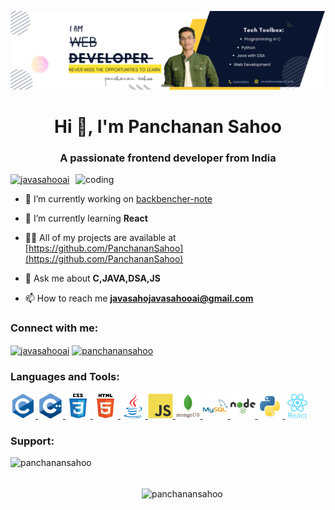 ![logo](https://github.com/panchanansahoo/PanchananSahoo/blob/main/7029229392%20(1).png)
<h1 align="center">Hi 👋, I'm Panchanan Sahoo</h1>
<h3 align="center">A passionate frontend developer from India</h3>
<img  align="right" alt="coding" hight="400" width="400" src="https://i.giphy.com/media/v1.Y2lkPTc5MGI3NjExM29lODB5dm9tbDg1b2Zkanc4MnJlY2ExY2J0OW93ZW53ODFicnRnaiZlcD12MV9pbnRlcm5hbF9naWZfYnlfaWQmY3Q9Zw/0lGd2OXXHe4tFhb7Wh/giphy.gif">

<p align="left"> <a href="https://twitter.com/javasahooai" target="blank"><img src="https://img.shields.io/twitter/follow/javasahooai?logo=twitter&style=for-the-badge" alt="javasahooai" /></a> </p>

- 🔭 I’m currently working on [backbencher-note](https://backbencher-note.netlify.app/)

- 🌱 I’m currently learning **React**

- 👨‍💻 All of my projects are available at [https://github.com/PanchananSahoo](https://github.com/PanchananSahoo)

- 💬 Ask me about **C,JAVA,DSA,JS**

- 📫 How to reach me **javasahojavasahooai@gmail.com**

<h3 align="left">Connect with me:</h3>
<p align="left">
<a href="https://twitter.com/javasahooai" target="blank"><img align="center" src="https://raw.githubusercontent.com/rahuldkjain/github-profile-readme-generator/master/src/images/icons/Social/twitter.svg" alt="javasahooai" height="30" width="40" /></a>
<a href="https://linkedin.com/in/panchanansahoo" target="blank"><img align="center" src="https://raw.githubusercontent.com/rahuldkjain/github-profile-readme-generator/master/src/images/icons/Social/linked-in-alt.svg" alt="panchanansahoo" height="30" width="40" /></a>
</p>

<h3 align="left">Languages and Tools:</h3>
<p align="left"> <a href="https://www.cprogramming.com/" target="_blank" rel="noreferrer"> <img src="https://raw.githubusercontent.com/devicons/devicon/master/icons/c/c-original.svg" alt="c" width="40" height="40"/> </a> <a href="https://www.w3schools.com/cpp/" target="_blank" rel="noreferrer"> <img src="https://raw.githubusercontent.com/devicons/devicon/master/icons/cplusplus/cplusplus-original.svg" alt="cplusplus" width="40" height="40"/> </a> <a href="https://www.w3schools.com/css/" target="_blank" rel="noreferrer"> <img src="https://raw.githubusercontent.com/devicons/devicon/master/icons/css3/css3-original-wordmark.svg" alt="css3" width="40" height="40"/> </a> <a href="https://www.w3.org/html/" target="_blank" rel="noreferrer"> <img src="https://raw.githubusercontent.com/devicons/devicon/master/icons/html5/html5-original-wordmark.svg" alt="html5" width="40" height="40"/> </a> <a href="https://www.java.com" target="_blank" rel="noreferrer"> <img src="https://raw.githubusercontent.com/devicons/devicon/master/icons/java/java-original.svg" alt="java" width="40" height="40"/> </a> <a href="https://developer.mozilla.org/en-US/docs/Web/JavaScript" target="_blank" rel="noreferrer"> <img src="https://raw.githubusercontent.com/devicons/devicon/master/icons/javascript/javascript-original.svg" alt="javascript" width="40" height="40"/> </a> <a href="https://www.mongodb.com/" target="_blank" rel="noreferrer"> <img src="https://raw.githubusercontent.com/devicons/devicon/master/icons/mongodb/mongodb-original-wordmark.svg" alt="mongodb" width="40" height="40"/> </a> <a href="https://www.mysql.com/" target="_blank" rel="noreferrer"> <img src="https://raw.githubusercontent.com/devicons/devicon/master/icons/mysql/mysql-original-wordmark.svg" alt="mysql" width="40" height="40"/> </a> <a href="https://nodejs.org" target="_blank" rel="noreferrer"> <img src="https://raw.githubusercontent.com/devicons/devicon/master/icons/nodejs/nodejs-original-wordmark.svg" alt="nodejs" width="40" height="40"/> </a> <a href="https://www.python.org" target="_blank" rel="noreferrer"> <img src="https://raw.githubusercontent.com/devicons/devicon/master/icons/python/python-original.svg" alt="python" width="40" height="40"/> </a> <a href="https://reactjs.org/" target="_blank" rel="noreferrer"> <img src="https://raw.githubusercontent.com/devicons/devicon/master/icons/react/react-original-wordmark.svg" alt="react" width="40" height="40"/> </a> </p>

<h3 align="left">Support:</h3>
<p><a href="https://ko-fi.com/panchanansahoo"> <img align="left" src="https://cdn.ko-fi.com/cdn/kofi3.png?v=3" height="50" width="210" alt="panchanansahoo" /></a></p><br><br>

<p><img align="center" src="https://github-readme-stats.vercel.app/api/top-langs?username=panchanansahoo&show_icons=true&locale=en&layout=compact" alt="panchanansahoo" /></p>
